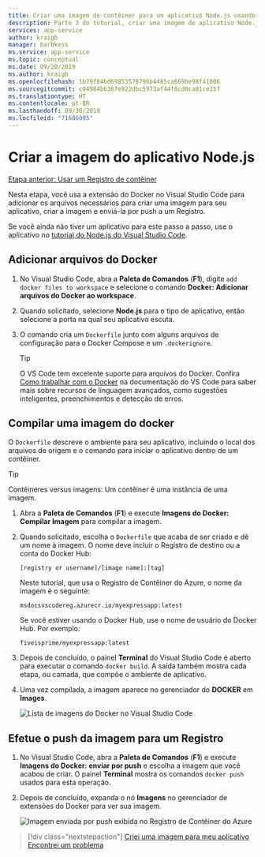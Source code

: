 ```yaml
---
title: Criar uma imagem de contêiner para um aplicativo Node.js usando o Visual Studio Code
description: Parte 3 do tutorial, criar uma imagem de aplicativo Node.js
services: app-service
author: kraigb
manager: barbkess
ms.service: app-service
ms.topic: conceptual
ms.date: 09/20/2019
ms.author: kraigb
ms.openlocfilehash: 1b79f84bd69853578796b4485ca669be98f41006
ms.sourcegitcommit: c04984b6367e922dbc5973af44f8cd0ca81ce157
ms.translationtype: HT
ms.contentlocale: pt-BR
ms.lasthandoff: 09/30/2019
ms.locfileid: "71686095"
---
```

# <a name="create-your-nodejs-application-image"></a>Criar a imagem do aplicativo Node.js

[Etapa anterior: Usar um Registro de contêiner](tutorial-vscode-docker-node-02.md)

Nesta etapa, você usa a extensão do Docker no Visual Studio Code para adicionar os arquivos necessários para criar uma imagem para seu aplicativo, criar a imagem e enviá-la por push a um Registro.

Se você ainda não tiver um aplicativo para este passo a passo, use o aplicativo no [tutorial do Node.js do Visual Studio Code](https://code.visualstudio.com/docs/nodejs/nodejs-tutorial).

## <a name="add-docker-files"></a>Adicionar arquivos do Docker

1. No Visual Studio Code, abra a **Paleta de Comandos** (**F1**), digite `add docker files to workspace` e selecione o comando **Docker: Adicionar arquivos do Docker ao workspace**.

1. Quando solicitado, selecione **Node.js** para o tipo de aplicativo, então selecione a porta na qual seu aplicativo escuta.

1. O comando cria um `Dockerfile` junto com alguns arquivos de configuração para o Docker Compose e um `.dockerignore`.

    > [!TIP]
    > O VS Code tem excelente suporte para arquivos do Docker. Confira [Como trabalhar com o Docker](https://code.visualstudio.com/docs/azure/docker) na documentação do VS Code para saber mais sobre recursos de linguagem avançados, como sugestões inteligentes, preenchimentos e detecção de erros.

## <a name="build-a-docker-image"></a>Compilar uma imagem do docker

O `Dockerfile` descreve o ambiente para seu aplicativo, incluindo o local dos arquivos de origem e o comando para iniciar o aplicativo dentro de um contêiner.

> [!TIP]
> Contêineres versus imagens: Um contêiner é uma instância de uma imagem.

1. Abra a **Paleta de Comandos** (**F1**) e execute **Imagens do Docker: Compilar Imagem** para compilar a imagem.

1. Quando solicitado, escolha o `Dockerfile` que acaba de ser criado e dê um nome à imagem. O nome deve incluir o Registro de destino ou a conta do Docker Hub:

    `[registry or username]/[image name]:[tag]`

    Neste tutorial, que usa o Registro de Contêiner do Azure, o nome da imagem é o seguinte:

    `msdocsvscodereg.azurecr.io/myexpressapp:latest`

    Se você estiver usando o Docker Hub, use o nome de usuário do Docker Hub. Por exemplo:

    `fiveisprime/myexpressapp:latest`

1. Depois de concluído, o painel **Terminal** do Visual Studio Code é aberto para executar o comando `docker build`. A saída também mostra cada etapa, ou camada, que compõe o ambiente de aplicativo.

1. Uma vez compilada, a imagem aparece no gerenciador do **DOCKER** em **Images**.

    ![Lista de imagens do Docker no Visual Studio Code](media/deploy-containers/image-list.png)

## <a name="push-the-image-to-a-registry"></a>Efetue o push da imagem para um Registro

1. No Visual Studio Code, abra a **Paleta de Comandos** (**F1**) e execute **Imagens do Docker: enviar por push** e escolha a imagem que você acabou de criar. O painel **Terminal** mostra os comandos `docker push` usados para esta operação.

1. Depois de concluído, expanda o nó **Imagens** no gerenciador de extensões do Docker para ver sua imagem.

    ![Imagem enviada por push exibida no Registro de Contêiner do Azure](media/deploy-containers/image-in-acr.png)

> [!div class="nextstepaction"]
> [Criei uma imagem para meu aplicativo](tutorial-vscode-docker-node-04.md) [Encontrei um problema](https://www.research.net/r/PWZWZ52?tutorial=docker-extension&step=containerize-app)
